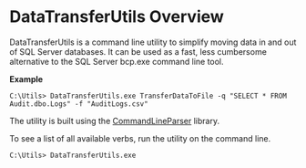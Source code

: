 # DataTransferUtils Overview
DataTransferUtils is a command line utility to simplify moving data in and out of SQL Server databases.
It can be used as a fast, less cumbersome alternative to the SQL Server bcp.exe command line tool.

**Example**
```
C:\Utils> DataTransferUtils.exe TransferDataToFile -q "SELECT * FROM Audit.dbo.Logs" -f "AuditLogs.csv"
```

The utility is built using the [CommandLineParser](https://github.com/commandlineparser/commandline) library.

To see a list of all available verbs, run the utility on the command line.
```
C:\Utils> DataTransferUtils.exe
```
